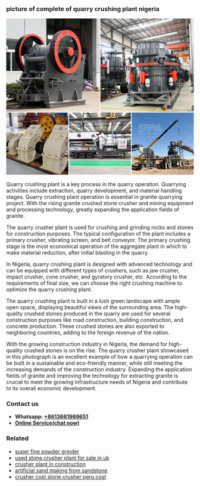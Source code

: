 <h3>picture of complete of quarry crushing plant nigeria</h3><img src='1703042295.jpg' alt=''><p>Quarry crushing plant is a key process in the quarry operation. Quarrying activities include extraction, quarry development, and material handling stages. Quarry crushing plant operation is essential in granite quarrying project. With the rising granite crushed stone crusher and mining equipment and processing technology, greatly expanding the application fields of granite.</p><p>The quarry crusher plant is used for crushing and grinding rocks and stones for construction purposes. The typical configuration of the plant includes a primary crusher, vibrating screen, and belt conveyor. The primary crushing stage is the most economical operation of the aggregate plant in which to make material reduction, after initial blasting in the quarry.</p><p>In Nigeria, quarry crushing plant is designed with advanced technology and can be equipped with different types of crushers, such as jaw crusher, impact crusher, cone crusher, and gyratory crusher, etc. According to the requirements of final size, we can choose the right crushing machine to optimize the quarry crushing plant.</p><p>The quarry crushing plant is built in a lush green landscape with ample open space, displaying beautiful views of the surrounding area. The high-quality crushed stones produced in the quarry are used for several construction purposes like road construction, building construction, and concrete production. These crushed stones are also exported to neighboring countries, adding to the foreign revenue of the nation.</p><p>With the growing construction industry in Nigeria, the demand for high-quality crushed stones is on the rise. The quarry crusher plant showcased in this photograph is an excellent example of how a quarrying operation can be built in a sustainable and eco-friendly manner, while still meeting the increasing demands of the construction industry. Expanding the application fields of granite and improving the technology for extracting granite is crucial to meet the growing infrastructure needs of Nigeria and contribute to its overall economic development.</p><h3>Contact us</h3><ul><li><strong>Whatsapp:&nbsp;<a href="https://wa.me/8613661969651">+8613661969651</a></strong></li><li><a href="https://swt.shibang-china.com/?git&amp;zhl&amp;picture of complete of quarry crushing plant nigeria"><strong>Online Service(chat now)</strong></a></li></ul><h3>Related</h3><ul><li><a href='super fine powder grinder.md'>super fine powder grinder</a></li><li><a href='used stone crusher plant for sale in uk.md'>used stone crusher plant for sale in uk</a></li><li><a href='crusher plant in construction.md'>crusher plant in construction</a></li><li><a href='artificial sand making from sandstone.md'>artificial sand making from sandstone</a></li><li><a href='crusher cost stone crusher peru cost.md'>crusher cost stone crusher peru cost</a></li></ul>